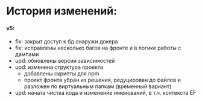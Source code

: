 # История изменений:

#### v5:
* fix: закрыт доступ к бд снаружи докера
* fix: исправлены несколько багов на фронте и в логике работы с дампами
* upd: обновлены версии зависимостей
* upd: изменена структура проекта 
  - добавлены скрипты для npm
  - проект фронта убран из решения, редуцирован до файлов и разложен по виртуальным папкам (временный вариант)
* upd: начата чистка кода и изменение именований, в т.ч. контекста EF
